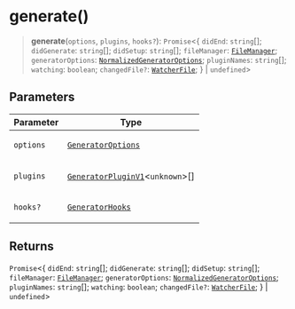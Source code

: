# generate()

> **generate**(`options`, `plugins`, `hooks?`): `Promise`\<\{ `didEnd`: `string`[]; `didGenerate`: `string`[]; `didSetup`: `string`[]; `fileManager`: [`FileManager`](../../generator-sdk/classes/FileManager.md); `generatorOptions`: [`NormalizedGeneratorOptions`](../../generator-sdk/interfaces/NormalizedGeneratorOptions.md); `pluginNames`: `string`[]; `watching`: `boolean`; `changedFile?`: [`WatcherFile`](../interfaces/WatcherFile.md); \} \| `undefined`\>

## Parameters

<table>
<thead>
<tr>
<th>Parameter</th>
<th>Type</th>
</tr>
</thead>
<tbody>
<tr>
<td>

`options`

</td>
<td>

[`GeneratorOptions`](../interfaces/GeneratorOptions.md)

</td>
</tr>
<tr>
<td>

`plugins`

</td>
<td>

[`GeneratorPluginV1`](../interfaces/GeneratorPluginV1.md)\<`unknown`\>[]

</td>
</tr>
<tr>
<td>

`hooks?`

</td>
<td>

[`GeneratorHooks`](../interfaces/GeneratorHooks.md)

</td>
</tr>
</tbody>
</table>

## Returns

`Promise`\<\{ `didEnd`: `string`[]; `didGenerate`: `string`[]; `didSetup`: `string`[]; `fileManager`: [`FileManager`](../../generator-sdk/classes/FileManager.md); `generatorOptions`: [`NormalizedGeneratorOptions`](../../generator-sdk/interfaces/NormalizedGeneratorOptions.md); `pluginNames`: `string`[]; `watching`: `boolean`; `changedFile?`: [`WatcherFile`](../interfaces/WatcherFile.md); \} \| `undefined`\>
